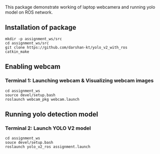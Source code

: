 This package demonstrate working of laptop webcamera and running yolo model on ROS network.

## Installation of package

    mkdir -p assignment_ws/src
    cd assignment_ws/src
    git clone https://github.com/darshan-kt/yolo_v2_with_ros
    catkin_make


## Enabling webcam 
### Terminal 1: Launching webcam & Visualizing webcam images
    cd assignment_ws
    source devel/setup.bash
    roslaunch webcam_pkg webcam.launch

## Running yolo detection model
### Terminal 2: Launch YOLO V2 model
    cd assignment_ws
    souce devel/setup.bash
    roslaunch yolo_v2_ros assignment.launch



